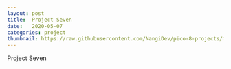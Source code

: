 ```yaml
---
layout: post
title:  Project Seven
date:   2020-05-07
categories: project
thumbnail: https://raw.githubusercontent.com/NangiDev/pico-8-projects/master/gifs/scrappy.gif
---
```

Project Seven